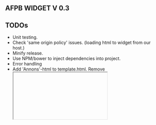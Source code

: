 AFPB WIDGET V 0.3
-----------------

TODOs
------
- Unit testing.
- Check 'same origin policy' issues. (loading html to widget from our host.)
- Minify release.
- Use NPM/bower to inject dependencies into project.
- Error handling
- Add 'Annons'-html to template.html. Remove <iframe>
- Fix/alter: closing button to all modal windows.
- Clean and fix js and css to more professional look.
- Check the possibility of conflicts in css (class and id names) and element(tags) names.
- Loading indicators for all ajax requests. Modal script is supporting ajax request.
- Better and more: Error/Exception handling

New Features ?
--------------
- More seek parameters to refine users 'annons lista'